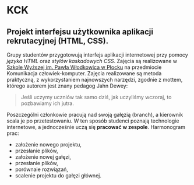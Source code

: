 # KCK

## Projekt interfejsu użytkownika aplikacji rekrutacyjnej (HTML, CSS).

Grupy studentów przygotowują interfejs aplikacji internetowej przy pomocy _języka HTML_ oraz _stylów kaskadowych CSS_. 
Zajęcia są realizowane w [Szkole Wyższej im. Pawła Włodkowica w Płocku](hiperłącze) na przedmiocie Komunikacja człowiek-komputer. 
Zajęcia realizowane są metoda praktyczną, z wykorzystaniem najnowszych narzędzi, zgodnie z mottem, którego autorem jest 
znany pedagog Jahn Dewey:

 > Jeśli uczymy uczniów tak samo dziś, jak uczyliśmy wczoraj, to pozbawiamy ich jutra.

Poszczególni członkowie pracują nad swoją gałęzią (branch), a kierownik scala je po przetestowaniu. 
W ten sposób studenci poznają technologie internetowe, a jednocześnie uczą się **pracować w zespole**. Harmonogram prac:

- założenie nowego projektu,
- przesłanie plików,
- założenie nowej gałęzi,
- przesłanie plików,
- porównaie rozwiązań,
- scalenie projektu do gałęzi głównej.
